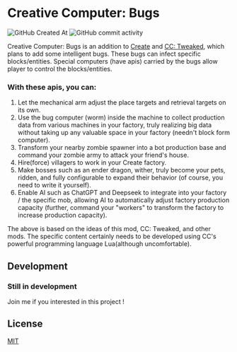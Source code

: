 # Creative Computer: Bugs
![GitHub Created At](https://img.shields.io/github/created-at/BetaFoprhoton/CreativeComputerBugs)
![GitHub commit activity](https://img.shields.io/github/commit-activity/m/BetaFoprhoton/CreativeComputerBugs)

Creative Computer: Bugs is an addition to [Create](https://github.com/Creators-of-Create/Create) and [CC: Tweaked](https://github.com/cc-tweaked/CC-Tweaked), which plans to add some intelligent bugs. These bugs can infect specific blocks/entities. Special computers (have apis) carried by the bugs allow player to control the blocks/entities.

### With these apis, you can: 
1. Let the mechanical arm adjust the place targets and retrieval targets on its own.
2. Use the bug computer (worm) inside the machine to collect production data from various machines in your factory, truly realizing big data without taking up any valuable space in your factory (needn't block form computer).
3. Transform your nearby zombie spawner into a bot production base and command your zombie army to attack your friend's house.
4. Hire(force) villagers to work in your Create factory.
5. Make bosses such as an ender dragon, wither, truly become your pets, ridden, and fully configurable to expand their behavior (of course, you need to write it yourself).
6. Enable AI such as ChatGPT and Deepseek to integrate into your factory / the specific mob, allowing AI to automatically adjust factory production capacity (further, command your "workers" to transform the factory to increase production capacity).

The above is based on the ideas of this mod, CC: Tweaked, and other mods. The specific content certainly needs to be developed using CC's powerful programming language Lua(although uncomfortable).

## Development
### Still in development
Join me if you interested in this project !

## License

[MIT](https://choosealicense.com/licenses/mit/)